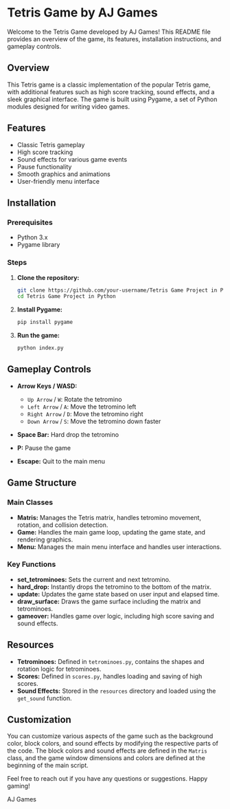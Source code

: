 # Tetris Game by AJ Games

Welcome to the Tetris Game developed by AJ Games! This README file provides an overview of the game, its features, installation instructions, and gameplay controls.

## Overview

This Tetris game is a classic implementation of the popular Tetris game, with additional features such as high score tracking, sound effects, and a sleek graphical interface. The game is built using Pygame, a set of Python modules designed for writing video games.

## Features

- Classic Tetris gameplay
- High score tracking
- Sound effects for various game events
- Pause functionality
- Smooth graphics and animations
- User-friendly menu interface

## Installation

### Prerequisites

- Python 3.x
- Pygame library

### Steps

1. **Clone the repository:**
   ```sh
   git clone https://github.com/your-username/Tetris Game Project in Python.git
   cd Tetris Game Project in Python
   ```

2. **Install Pygame:**
   ```sh
   pip install pygame
   ```

3. **Run the game:**
   ```sh
   python index.py
   ```

## Gameplay Controls

- **Arrow Keys / WASD:**
  - `Up Arrow` / `W`: Rotate the tetromino
  - `Left Arrow` / `A`: Move the tetromino left
  - `Right Arrow` / `D`: Move the tetromino right
  - `Down Arrow` / `S`: Move the tetromino down faster

- **Space Bar:** Hard drop the tetromino
- **P:** Pause the game
- **Escape:** Quit to the main menu

## Game Structure

### Main Classes

- **Matris:** Manages the Tetris matrix, handles tetromino movement, rotation, and collision detection.
- **Game:** Handles the main game loop, updating the game state, and rendering graphics.
- **Menu:** Manages the main menu interface and handles user interactions.

### Key Functions

- **set_tetrominoes:** Sets the current and next tetromino.
- **hard_drop:** Instantly drops the tetromino to the bottom of the matrix.
- **update:** Updates the game state based on user input and elapsed time.
- **draw_surface:** Draws the game surface including the matrix and tetrominoes.
- **gameover:** Handles game over logic, including high score saving and sound effects.

## Resources

- **Tetrominoes:** Defined in `tetrominoes.py`, contains the shapes and rotation logic for tetrominoes.
- **Scores:** Defined in `scores.py`, handles loading and saving of high scores.
- **Sound Effects:** Stored in the `resources` directory and loaded using the `get_sound` function.

## Customization

You can customize various aspects of the game such as the background color, block colors, and sound effects by modifying the respective parts of the code. The block colors and sound effects are defined in the `Matris` class, and the game window dimensions and colors are defined at the beginning of the main script.

Feel free to reach out if you have any questions or suggestions. Happy gaming!

AJ Games

